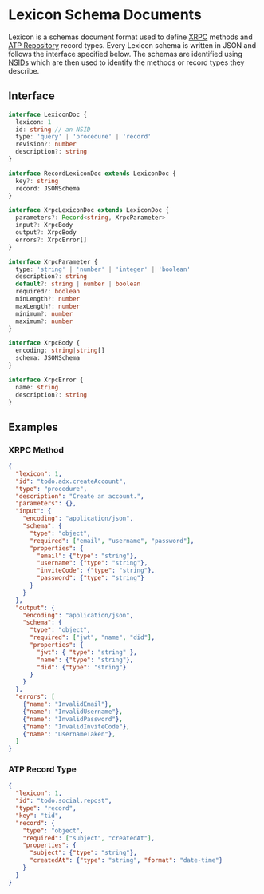 # Lexicon Schema Documents

Lexicon is a schemas document format used to define [XRPC](./xrpc.md) methods and [ATP Repository](./adx/repo.md) record types. Every Lexicon schema is written in JSON and follows the interface specified below. The schemas are identified using [NSIDs](./nsid.md) which are then used to identify the methods or record types they describe.

## Interface

```typescript
interface LexiconDoc {
  lexicon: 1
  id: string // an NSID
  type: 'query' | 'procedure' | 'record'
  revision?: number
  description?: string
}

interface RecordLexiconDoc extends LexiconDoc {
  key?: string
  record: JSONSchema
}

interface XrpcLexiconDoc extends LexiconDoc {
  parameters?: Record<string, XrpcParameter>
  input?: XrpcBody
  output?: XrpcBody
  errors?: XrpcError[]
}

interface XrpcParameter {
  type: 'string' | 'number' | 'integer' | 'boolean'
  description?: string
  default?: string | number | boolean
  required?: boolean
  minLength?: number
  maxLength?: number
  minimum?: number
  maximum?: number
}

interface XrpcBody {
  encoding: string|string[]
  schema: JSONSchema
}

interface XrpcError {
  name: string
  description?: string
}
```

## Examples

### XRPC Method

```json
{
  "lexicon": 1,
  "id": "todo.adx.createAccount",
  "type": "procedure",
  "description": "Create an account.",
  "parameters": {},
  "input": {
    "encoding": "application/json",
    "schema": {
      "type": "object",
      "required": ["email", "username", "password"],
      "properties": {
        "email": {"type": "string"},
        "username": {"type": "string"},
        "inviteCode": {"type": "string"},
        "password": {"type": "string"}
      }
    }
  },
  "output": {
    "encoding": "application/json",
    "schema": {
      "type": "object",
      "required": ["jwt", "name", "did"],
      "properties": {
        "jwt": { "type": "string" },
        "name": {"type": "string"},
        "did": {"type": "string"}
      }
    }
  },
  "errors": [
    {"name": "InvalidEmail"},
    {"name": "InvalidUsername"},
    {"name": "InvalidPassword"},
    {"name": "InvalidInviteCode"},
    {"name": "UsernameTaken"},
  ]
}
```

### ATP Record Type

```json
{
  "lexicon": 1,
  "id": "todo.social.repost",
  "type": "record",
  "key": "tid",
  "record": {
    "type": "object",
    "required": ["subject", "createdAt"],
    "properties": {
      "subject": {"type": "string"},
      "createdAt": {"type": "string", "format": "date-time"}
    }
  }
}
```